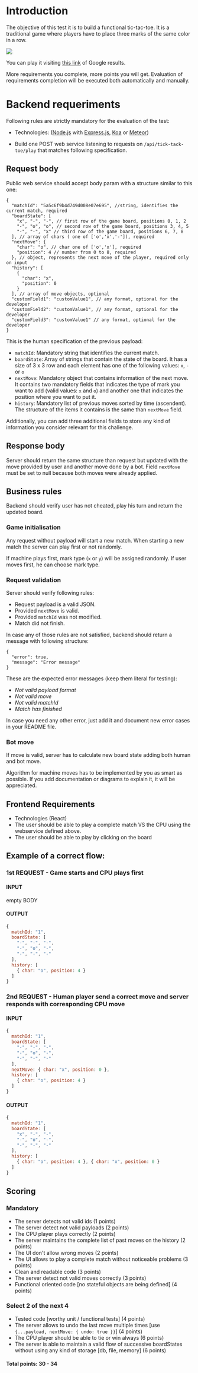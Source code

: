 # Introduction

The objective of this test it is to build a functional tic-tac-toe. It is a traditional game where players have to place three marks of the same color in a row.

![](http://www.gifmania.co.uk/Objects-Animated-Gifs/Animated-Toys/Board-Games/Tic-Tac-Toe/Neon-Tic-Tac-Toe-89376.gif)

You can play it visiting [this link](https://www.google.com/search?q=tic+tac+toe) of Google results.

More requirements you complete, more points you will get. Evaluation of requirements completion will be executed both automatically and manually.

# Backend requeriments

Following rules are strictly mandatory for the evaluation of the test:

* Technologies: ([Node.js](https://nodejs.org/) with [Express.js](https://expressjs.com/), [Koa](http://koajs.com/) or [Meteor](https://www.meteor.com/))

* Build one POST web service listening to requests on `/api/tick-tack-toe/play` that matches following specification.

## Request body

Public web service should accept body param with a structure similar to this one:

```
{
  "matchId": "5a5c6f9b4d749d008e07e695", //string, identifies the current match, required
  "boardState": [
    "x", "-", "-", // first row of the game board, positions 0, 1, 2
    "-", "o", "o", // second row of the game board, positions 3, 4, 5
    "-", "-", "x" // third row of the game board, positions 6, 7, 8
  ], // array of chars ( one of ['o','x','-']), required
  "nextMove": {
    "char": "o", // char one of ['o','x'], required
    "position": 4 // number from 0 to 8, required 
  }, // object, represents the next move of the player, required only on input
  "history": [
    {
      "char": "x",
      "position": 0
    }
  ], // array of move objects, optional
  "customField1": "customValue1", // any format, optional for the developer
  "customField2": "customValue1", // any format, optional for the developer
  "customField3": "customValue1" // any format, optional for the developer
}
```

This is the human specification of the previous payload:

* `matchId`: Mandatory string that identifies the current match.
* `boardState`: Array of strings that contain the state of the board. It has a size of 3 x 3 row and each element has one of the following values: `x`, `-` or `o`
* `nextMove`: Mandatory object that contains information of the next move. It contains two mandatory fields that indicates the type of mark you want to add (valid values: `x` and `o`) and another one that indicates the position where you want to put it.
* `history`: Mandatory list of previous moves sorted by time (ascendent). The structure of the items it contains is the same than `nextMove` field.

Additionally, you can add three additional fields to store any kind of information you consider relevant for this challenge.

## Response body

Server should return the same structure than request but updated with the move provided by user and another move done by a bot. Field `nextMove` must be set to null because both moves were already applied.

## Business rules

Backend should verify user has not cheated, play his turn and return the updated board.

### Game initialisation

Any request without payload will start a new match. When starting a new match the server can play first or not randomly.

If machine plays first, mark type (`x` or `y`) will be assigned randomly. If user moves first, he can choose mark type.

### Request validation

Server should verify following rules:

* Request payload is a valid JSON.
* Provided `nextMove` is valid.
* Provided `matchId` was not modified.
* Match did not finish.

In case any of those rules are not satisfied, backend should return a message with following structure:

```
{
  "error": true,
  "message": "Error message"
}
```

These are the expected error messages (keep them literal for testing):
* _Not valid payload format_
* _Not valid move_
* _Not valid matchId_
* _Match has finished_

In case you need any other error, just add it and document new error cases in your README file.

### Bot move

If move is valid, server has to calculate new board state adding both human and bot move.

Algorithm for machine moves has to be implemented by you as smart as possible. If you add documentation or diagrams to explain it, it will be appreciated.

## Frontend Requirements


- Technologies (React)
- The user should be able to play a complete match VS the CPU using the webservice defined above.
- The user should be able to play by clicking on the board

## Example of a correct flow:

### 1st REQUEST - Game starts and CPU plays first

#### INPUT

empty BODY

#### OUTPUT

```js
{
  matchId: "1",
  boardState: [
    "-", "-", "-",
    "-", "o", "-",
    "-", "-", "-"
  ],
  history: [ 
    { char: "o", position: 4 } 
  ]
}
```

### 2nd REQUEST - Human player send a correct move and server responds with corresponding CPU move

#### INPUT

```js
{
  matchId: "1",
  boardState: [
    "-", "-", "-",
    "-", "o", "-",
    "-", "-", "-"
  ],
  nextMove: { char: "x", position: 0 },
  history: [ 
    { char: "o", position: 4 } 
  ]
}
```

#### OUTPUT

```js
{
  matchId: "1",
  boardState: [
    "x", "-", "-",
    "-", "o", "-",
    "-", "-", "-"
  ],
  history: [ 
    { char: "o", position: 4 }, { char: "x", position: 0 } 
  ]
}
```

## Scoring

### Mandatory

- The server detects not valid ids (1 points)
- The server detect not valid payloads (2 points)
- The CPU player plays correctly (2 points)
- The server maintains the complete list of past moves on the history (2 points)
- The UI don't allow wrong moves (2 points)
- The UI allows to play a complete match without noticeable problems (3 points)
- Clean and readable code (3 points)
- The server detect not valid moves correctly (3 points)
- Functional oriented code [no stateful objects are being defined] (4 points)

### Select 2 of the next 4

- Tested code [worthy unit / functional tests] (4 points)
- The server allows to undo the last move multiple times [use `{...payload, nextMove: { undo: true }}`] (4 points)
- The CPU player should be able to tie or win always (6 points)
- The server is able to maintain a valid flow of successive boardStates without using any kind of storage [db, file, memory] (6 points)

#### Total points: 30 - 34
